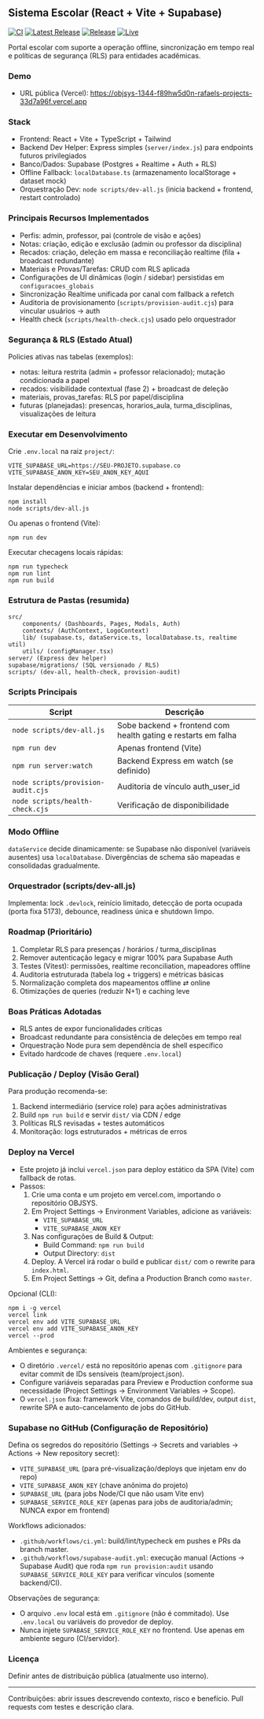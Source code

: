 ## Sistema Escolar (React + Vite + Supabase)

[![CI](https://github.com/haddadr54-cmd/OBJSYS/actions/workflows/ci.yml/badge.svg)](https://github.com/haddadr54-cmd/OBJSYS/actions/workflows/ci.yml)
[![Latest Release](https://img.shields.io/github/v/release/haddadr54-cmd/OBJSYS?label=latest%20release&sort=semver)](https://github.com/haddadr54-cmd/OBJSYS/releases/latest)
[![Release](https://img.shields.io/github/v/tag/haddadr54-cmd/OBJSYS?label=latest%20tag)](https://github.com/haddadr54-cmd/OBJSYS/tags)
[![Live](https://img.shields.io/badge/live-OBJSYS-success)](https://objsys-1344-f89hw5d0n-rafaels-projects-33d7a96f.vercel.app)

Portal escolar com suporte a operação offline, sincronização em tempo real e políticas de segurança (RLS) para entidades acadêmicas.

### Demo
- URL pública (Vercel): https://objsys-1344-f89hw5d0n-rafaels-projects-33d7a96f.vercel.app

### Stack
- Frontend: React + Vite + TypeScript + Tailwind
- Backend Dev Helper: Express simples (`server/index.js`) para endpoints futuros privilegiados
- Banco/Dados: Supabase (Postgres + Realtime + Auth + RLS)
- Offline Fallback: `localDatabase.ts` (armazenamento localStorage + dataset mock)
- Orquestração Dev: `node scripts/dev-all.js` (inicia backend + frontend, restart controlado)

### Principais Recursos Implementados
- Perfis: admin, professor, pai (controle de visão e ações)
- Notas: criação, edição e exclusão (admin ou professor da disciplina)
- Recados: criação, deleção em massa e reconciliação realtime (fila + broadcast redundante)
- Materiais e Provas/Tarefas: CRUD com RLS aplicada
- Configurações de UI dinâmicas (login / sidebar) persistidas em `configuracoes_globais`
- Sincronização Realtime unificada por canal com fallback a refetch
- Auditoria de provisionamento (`scripts/provision-audit.cjs`) para vincular usuários → auth
- Health check (`scripts/health-check.cjs`) usado pelo orquestrador

### Segurança & RLS (Estado Atual)
Policies ativas nas tabelas (exemplos):
- notas: leitura restrita (admin + professor relacionado); mutação condicionada a papel
- recados: visibilidade contextual (fase 2) + broadcast de deleção
- materiais, provas_tarefas: RLS por papel/disciplina
- futuras (planejadas): presencas, horarios_aula, turma_disciplinas, visualizações de leitura

### Executar em Desenvolvimento
Crie `.env.local` na raiz `project/`:
```
VITE_SUPABASE_URL=https://SEU-PROJETO.supabase.co
VITE_SUPABASE_ANON_KEY=SEU_ANON_KEY_AQUI
```

Instalar dependências e iniciar ambos (backend + frontend):
```
npm install
node scripts/dev-all.js
```
Ou apenas o frontend (Vite):
```
npm run dev
```

Executar checagens locais rápidas:
```
npm run typecheck
npm run lint
npm run build
```

### Estrutura de Pastas (resumida)
```
src/
	components/ (Dashboards, Pages, Modals, Auth)
	contexts/ (AuthContext, LogoContext)
	lib/ (supabase.ts, dataService.ts, localDatabase.ts, realtime util)
	utils/ (configManager.tsx)
server/ (Express dev helper)
supabase/migrations/ (SQL versionado / RLS)
scripts/ (dev-all, health-check, provision-audit)
```

### Scripts Principais
| Script | Descrição |
|--------|-----------|
| `node scripts/dev-all.js` | Sobe backend + frontend com health gating e restarts em falha |
| `npm run dev` | Apenas frontend (Vite) |
| `npm run server:watch` | Backend Express em watch (se definido) |
| `node scripts/provision-audit.cjs` | Auditoria de vínculo auth_user_id |
| `node scripts/health-check.cjs` | Verificação de disponibilidade |

### Modo Offline
`dataService` decide dinamicamente: se Supabase não disponível (variáveis ausentes) usa `localDatabase`. Divergências de schema são mapeadas e consolidadas gradualmente.

### Orquestrador (scripts/dev-all.js)
Implementa: lock `.devlock`, reinício limitado, detecção de porta ocupada (porta fixa 5173), debounce, readiness única e shutdown limpo.

### Roadmap (Prioritário)
1. Completar RLS para presenças / horários / turma_disciplinas
2. Remover autenticação legacy e migrar 100% para Supabase Auth
3. Testes (Vitest): permissões, realtime reconciliation, mapeadores offline
4. Auditoria estruturada (tabela log + triggers) e métricas básicas
5. Normalização completa dos mapeamentos offline ⇄ online
6. Otimizações de queries (reduzir N+1) e caching leve

### Boas Práticas Adotadas
- RLS antes de expor funcionalidades críticas
- Broadcast redundante para consistência de deleções em tempo real
- Orquestração Node pura sem dependência de shell específico
- Evitado hardcode de chaves (requere `.env.local`)

### Publicação / Deploy (Visão Geral)
Para produção recomenda-se:
1. Backend intermediário (service role) para ações administrativas
2. Build `npm run build` e servir `dist/` via CDN / edge
3. Políticas RLS revisadas + testes automáticos
4. Monitoração: logs estruturados + métricas de erros

### Deploy na Vercel
- Este projeto já inclui `vercel.json` para deploy estático da SPA (Vite) com fallback de rotas.
- Passos:
  1. Crie uma conta e um projeto em vercel.com, importando o repositório OBJSYS.
  2. Em Project Settings → Environment Variables, adicione as variáveis:
	  - `VITE_SUPABASE_URL`
	  - `VITE_SUPABASE_ANON_KEY`
  3. Nas configurações de Build & Output:
	  - Build Command: `npm run build`
	  - Output Directory: `dist`
  4. Deploy. A Vercel irá rodar o build e publicar `dist/` com o rewrite para `index.html`.
	5. Em Project Settings → Git, defina a Production Branch como `master`.

Opcional (CLI):
```
npm i -g vercel
vercel link
vercel env add VITE_SUPABASE_URL
vercel env add VITE_SUPABASE_ANON_KEY
vercel --prod
```

Ambientes e segurança:
- O diretório `.vercel/` está no repositório apenas com `.gitignore` para evitar commit de IDs sensíveis (team/project.json).
- Configure variáveis separadas para Preview e Production conforme sua necessidade (Project Settings → Environment Variables → Scope).
- O `vercel.json` fixa: framework Vite, comandos de build/dev, output `dist`, rewrite SPA e auto-cancelamento de jobs do GitHub.

### Supabase no GitHub (Configuração de Repositório)
Defina os segredos do repositório (Settings → Secrets and variables → Actions → New repository secret):

- `VITE_SUPABASE_URL` (para pré-visualização/deploys que injetam env do repo)
- `VITE_SUPABASE_ANON_KEY` (chave anônima do projeto)
- `SUPABASE_URL` (para jobs Node/CI que não usam Vite env)
- `SUPABASE_SERVICE_ROLE_KEY` (apenas para jobs de auditoria/admin; NUNCA expor em frontend)

Workflows adicionados:
- `.github/workflows/ci.yml`: build/lint/typecheck em pushes e PRs da branch master.
- `.github/workflows/supabase-audit.yml`: execução manual (Actions → Supabase Audit) que roda `npm run provision:audit` usando `SUPABASE_SERVICE_ROLE_KEY` para verificar vínculos (somente backend/CI).

Observações de segurança:
- O arquivo `.env` local está em `.gitignore` (não é commitado). Use `.env.local` ou variáveis do provedor de deploy.
- Nunca injete `SUPABASE_SERVICE_ROLE_KEY` no frontend. Use apenas em ambiente seguro (CI/servidor).

### Licença
Definir antes de distribuição pública (atualmente uso interno).

---
Contribuições: abrir issues descrevendo contexto, risco e benefício. Pull requests com testes e descrição clara.
